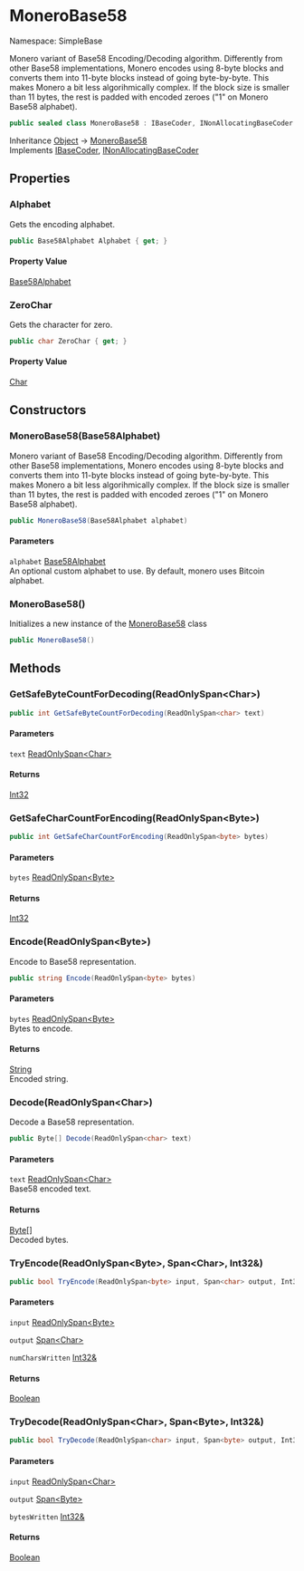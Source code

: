 # MoneroBase58

Namespace: SimpleBase

Monero variant of Base58 Encoding/Decoding algorithm. Differently from other Base58 implementations,
 Monero encodes using 8-byte blocks and converts them into 11-byte blocks instead of going byte-by-byte.
 This makes Monero a bit less algorihmically complex. If the block size is smaller than 11 bytes, the
 rest is padded with encoded zeroes ("1" on Monero Base58 alphabet).

```csharp
public sealed class MoneroBase58 : IBaseCoder, INonAllocatingBaseCoder
```

Inheritance [Object](https://docs.microsoft.com/en-us/dotnet/api/system.object) → [MoneroBase58](./simplebase.monerobase58.md)<br>
Implements [IBaseCoder](./simplebase.ibasecoder.md), [INonAllocatingBaseCoder](./simplebase.inonallocatingbasecoder.md)

## Properties

### **Alphabet**

Gets the encoding alphabet.

```csharp
public Base58Alphabet Alphabet { get; }
```

#### Property Value

[Base58Alphabet](./simplebase.base58alphabet.md)<br>

### **ZeroChar**

Gets the character for zero.

```csharp
public char ZeroChar { get; }
```

#### Property Value

[Char](https://docs.microsoft.com/en-us/dotnet/api/system.char)<br>

## Constructors

### **MoneroBase58(Base58Alphabet)**

Monero variant of Base58 Encoding/Decoding algorithm. Differently from other Base58 implementations,
 Monero encodes using 8-byte blocks and converts them into 11-byte blocks instead of going byte-by-byte.
 This makes Monero a bit less algorihmically complex. If the block size is smaller than 11 bytes, the
 rest is padded with encoded zeroes ("1" on Monero Base58 alphabet).

```csharp
public MoneroBase58(Base58Alphabet alphabet)
```

#### Parameters

`alphabet` [Base58Alphabet](./simplebase.base58alphabet.md)<br>
An optional custom alphabet to use. By default, monero uses Bitcoin alphabet.

### **MoneroBase58()**

Initializes a new instance of the [MoneroBase58](./simplebase.monerobase58.md) class

```csharp
public MoneroBase58()
```

## Methods

### **GetSafeByteCountForDecoding(ReadOnlySpan&lt;Char&gt;)**

```csharp
public int GetSafeByteCountForDecoding(ReadOnlySpan<char> text)
```

#### Parameters

`text` [ReadOnlySpan&lt;Char&gt;](https://docs.microsoft.com/en-us/dotnet/api/system.readonlyspan-1)<br>

#### Returns

[Int32](https://docs.microsoft.com/en-us/dotnet/api/system.int32)<br>

### **GetSafeCharCountForEncoding(ReadOnlySpan&lt;Byte&gt;)**

```csharp
public int GetSafeCharCountForEncoding(ReadOnlySpan<byte> bytes)
```

#### Parameters

`bytes` [ReadOnlySpan&lt;Byte&gt;](https://docs.microsoft.com/en-us/dotnet/api/system.readonlyspan-1)<br>

#### Returns

[Int32](https://docs.microsoft.com/en-us/dotnet/api/system.int32)<br>

### **Encode(ReadOnlySpan&lt;Byte&gt;)**

Encode to Base58 representation.

```csharp
public string Encode(ReadOnlySpan<byte> bytes)
```

#### Parameters

`bytes` [ReadOnlySpan&lt;Byte&gt;](https://docs.microsoft.com/en-us/dotnet/api/system.readonlyspan-1)<br>
Bytes to encode.

#### Returns

[String](https://docs.microsoft.com/en-us/dotnet/api/system.string)<br>
Encoded string.

### **Decode(ReadOnlySpan&lt;Char&gt;)**

Decode a Base58 representation.

```csharp
public Byte[] Decode(ReadOnlySpan<char> text)
```

#### Parameters

`text` [ReadOnlySpan&lt;Char&gt;](https://docs.microsoft.com/en-us/dotnet/api/system.readonlyspan-1)<br>
Base58 encoded text.

#### Returns

[Byte[]](https://docs.microsoft.com/en-us/dotnet/api/system.byte)<br>
Decoded bytes.

### **TryEncode(ReadOnlySpan&lt;Byte&gt;, Span&lt;Char&gt;, Int32&)**

```csharp
public bool TryEncode(ReadOnlySpan<byte> input, Span<char> output, Int32& numCharsWritten)
```

#### Parameters

`input` [ReadOnlySpan&lt;Byte&gt;](https://docs.microsoft.com/en-us/dotnet/api/system.readonlyspan-1)<br>

`output` [Span&lt;Char&gt;](https://docs.microsoft.com/en-us/dotnet/api/system.span-1)<br>

`numCharsWritten` [Int32&](https://docs.microsoft.com/en-us/dotnet/api/system.int32&)<br>

#### Returns

[Boolean](https://docs.microsoft.com/en-us/dotnet/api/system.boolean)<br>

### **TryDecode(ReadOnlySpan&lt;Char&gt;, Span&lt;Byte&gt;, Int32&)**

```csharp
public bool TryDecode(ReadOnlySpan<char> input, Span<byte> output, Int32& bytesWritten)
```

#### Parameters

`input` [ReadOnlySpan&lt;Char&gt;](https://docs.microsoft.com/en-us/dotnet/api/system.readonlyspan-1)<br>

`output` [Span&lt;Byte&gt;](https://docs.microsoft.com/en-us/dotnet/api/system.span-1)<br>

`bytesWritten` [Int32&](https://docs.microsoft.com/en-us/dotnet/api/system.int32&)<br>

#### Returns

[Boolean](https://docs.microsoft.com/en-us/dotnet/api/system.boolean)<br>
